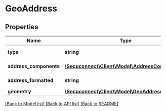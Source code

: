 # GeoAddress

## Properties
Name | Type | Description | Notes
------------ | ------------- | ------------- | -------------
**type** | **string** | Address type | 
**address_components** | [**\Secuconnect\Client\Model\AddressComponents**](AddressComponents.md) | Address components | 
**address_formatted** | **string** | Address formatted | 
**geometry** | [**\Secuconnect\Client\Model\GeoAddressGeometry**](GeoAddressGeometry.md) |  | 

[[Back to Model list]](../README.md#documentation-for-models) [[Back to API list]](../README.md#documentation-for-api-endpoints) [[Back to README]](../../README.md)


